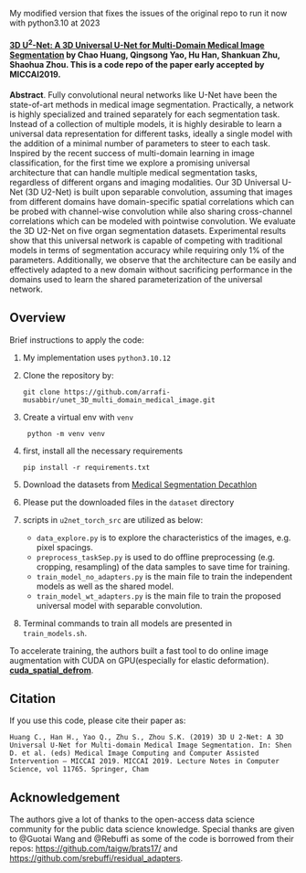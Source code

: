 My modified version that fixes the issues of the original repo to run it now with python3.10 at 2023
#### [3D U<sup>2</sup>-Net: A 3D Universal U-Net for Multi-Domain Medical Image Segmentation](https://link.springer.com/chapter/10.1007%2F978-3-030-32245-8_33) by Chao Huang, Qingsong Yao, Hu Han, Shankuan Zhu, Shaohua Zhou. This is a code repo of the paper early accepted by MICCAI2019.

**Abstract**. Fully convolutional neural networks like U-Net have been the state-of-art methods in medical image segmentation. Practically, a network is highly specialized and trained separately for each segmentation task. Instead of a collection of multiple models, it is highly desirable to learn a universal data representation for different tasks, ideally a single model with the addition of a minimal number of parameters to steer to each task. Inspired by the recent success of multi-domain learning in image classification, for the first time we explore a promising universal architecture that can handle multiple medical segmentation tasks, regardless of different organs and imaging modalities. Our 3D Universal U-Net (3D U2-Net) is built upon separable convolution, assuming that images from different domains have domain-specific spatial correlations which can be probed with channel-wise convolution while also sharing cross-channel correlations which can be modeled with pointwise convolution. We evaluate the 3D U2-Net on five organ segmentation datasets. Experimental results show that this universal network is capable of competing with traditional models in terms of segmentation accuracy while requiring only 1% of the parameters. Additionally, we observe that the architecture can be easily and effectively adapted to a new domain without sacrificing performance in the domains used to learn the shared parameterization of the universal network.


## Overview
Brief instructions to apply the code: 
1. My implementation uses `python3.10.12`
2. Clone the repository by:

   ` git clone https://github.com/arrafi-musabbir/unet_3D_multi_domain_medical_image.git `
3. Create a virtual env with `venv`
   
   ` python -m venv venv`
5. first, install all the necessary requirements 

   ` pip install -r requirements.txt `
6. Download the datasets from [Medical Segmentation Decathlon](http://medicaldecathlon.com/)
7. Please put the downloaded files in the `dataset` directory
8. scripts in `u2net_torch_src` are utilized as below:
    * `data_explore.py` is to explore the characteristics of the images, e.g. pixel spacings.
    *  `preprocess_taskSep.py` is used to do offline preprocessing (e.g. cropping, resampling) of the data samples to save time for training.
    * `train_model_no_adapters.py` is the main file to train the independent models as well as the shared model. 
    * `train_model_wt_adapters.py` is the main file to train the proposed universal model with separable convolution.
9. Terminal commands to train all models are presented in `train_models.sh`.

To accelerate training, the authors built a fast tool to do online image augmentation with CUDA on GPU(especially for elastic deformation). [**cuda_spatial_defrom**](https://github.com/qsyao/cuda_spatial_deform).

## Citation
If you use this code, please cite their paper as:

    Huang C., Han H., Yao Q., Zhu S., Zhou S.K. (2019) 3D U 2-Net: A 3D Universal U-Net for Multi-domain Medical Image Segmentation. In: Shen D. et al. (eds) Medical Image Computing and Computer Assisted Intervention – MICCAI 2019. MICCAI 2019. Lecture Notes in Computer Science, vol 11765. Springer, Cham

## Acknowledgement
The authors give a lot of thanks to the open-access data science community for the public data science knowledge. Special thanks are given to @Guotai Wang and @Rebuffi as some of the code is borrowed from their repos: https://github.com/taigw/brats17/ and https://github.com/srebuffi/residual_adapters.
